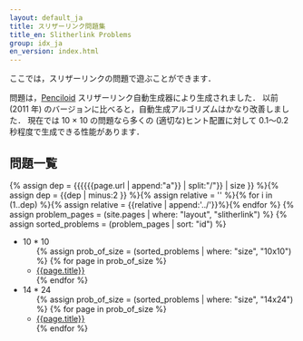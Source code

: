 ```yaml
---
layout: default_ja
title: スリザーリンク問題集
title_en: Slitherlink Problems
group: idx_ja
en_version: index.html
---
```

ここでは，スリザーリンクの問題で遊ぶことができます．

問題は，[Penciloid](https://github.com/semiexp/penciloid) スリザーリンク自動生成器により生成されました．
以前 (2011 年) のバージョンに比べると，自動生成アルゴリズムはかなり改善しました．
現在では 10 × 10 の問題なら多くの (適切な)ヒント配置に対して 0.1～0.2 秒程度で生成できる性能があります．

## 問題一覧
{% assign dep = {{{{{{page.url | append:"a"}} | split:"/"}} | size }} %}{% assign dep = {{dep | minus:2 }} %}{% assign relative = '' %}{% for i in (1..dep) %}{% assign relative = {{relative | append:'../'}}%}{% endfor %}
{% assign problem_pages = (site.pages | where: "layout", "slitherlink") %}
{% assign sorted_problems = (problem_pages | sort: "id") %}
<ul>
<li>10 * 10<ul>
{% assign prob_of_size = (sorted_problems | where: "size", "10x10") %}
{% for page in prob_of_size %}
<li><a href="{{relative}}{{ page.url | replace_first:'/',''}}">{{page.title}}</a></li>
{% endfor %}
</ul>
<li>14 * 24<ul>
{% assign prob_of_size = (sorted_problems | where: "size", "14x24") %}
{% for page in prob_of_size %}
<li><a href="{{relative}}{{ page.url | replace_first:'/',''}}">{{page.title}}</a></li>
{% endfor %}
</ul>
</ul>

